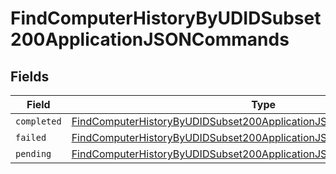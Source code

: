 # FindComputerHistoryByUDIDSubset200ApplicationJSONCommands


## Fields

| Field                                                                                                                                                                 | Type                                                                                                                                                                  | Required                                                                                                                                                              | Description                                                                                                                                                           |
| --------------------------------------------------------------------------------------------------------------------------------------------------------------------- | --------------------------------------------------------------------------------------------------------------------------------------------------------------------- | --------------------------------------------------------------------------------------------------------------------------------------------------------------------- | --------------------------------------------------------------------------------------------------------------------------------------------------------------------- |
| `completed`                                                                                                                                                           | [FindComputerHistoryByUDIDSubset200ApplicationJSONCommandsCompleted](../../models/operations/findcomputerhistorybyudidsubset200applicationjsoncommandscompleted.md)[] | :heavy_minus_sign:                                                                                                                                                    | N/A                                                                                                                                                                   |
| `failed`                                                                                                                                                              | [FindComputerHistoryByUDIDSubset200ApplicationJSONCommandsFailed](../../models/operations/findcomputerhistorybyudidsubset200applicationjsoncommandsfailed.md)[]       | :heavy_minus_sign:                                                                                                                                                    | N/A                                                                                                                                                                   |
| `pending`                                                                                                                                                             | [FindComputerHistoryByUDIDSubset200ApplicationJSONCommandsPending](../../models/operations/findcomputerhistorybyudidsubset200applicationjsoncommandspending.md)[]     | :heavy_minus_sign:                                                                                                                                                    | N/A                                                                                                                                                                   |